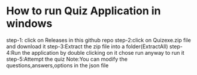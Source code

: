 # How to run Quiz Application in windows
step-1: click on Releases in this github repo
step-2:click on Quizexe.zip file and download it
step-3:Extract the zip file into a folder(ExtractAll)
step-4:Run the application by double clicking on it chose run anyway to run it
step-5:Attempt the quiz
Note:You can modify the questions,answers,options in the json file
